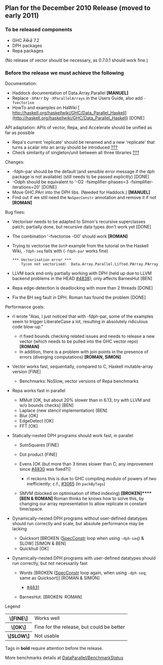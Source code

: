 ## Plan for the December 2010 Release (moved to early 2011)

### To be released components

- GHC ~~7.0.2~~ 7.2
- DPH packages
- Repa packages


(No release of vector should be necessary, as 0.7.0.1 should work fine.)

### Before the release we must achieve the following


Documentation:

- Haddock documentation of Data.Array.Parallel **\[MANUEL\]**
- Replace `-XPArr` by `-XParallelArrays` in the Users Guide, also add `-fvectorise`
- HowTo and examples on HaWiki [ http://haskell.org/haskellwiki/GHC/Data_Parallel_Haskell](http://haskell.org/haskellwiki/GHC/Data_Parallel_Haskell) \[DONE\]


API adaptation: APIs of vector, Repa, and Accelerate should be unified as far as possible

- Repa's current 'replicate' should be renamed and a new 'replicate' that turns a scalar into an array should be introduced [???](data-parallel/dec2010-release?)
- Check similarity of singleton/unit between all three libraries [???](data-parallel/dec2010-release?)


Changes:

- -fdph-par should be the default (and sensible error message if the dph package is not available) (still needs to be passed explicitly) \[DONE\]
- -Odph should be equivalent to '-O2 -fsimplifier-phases=3 -fsimplifier-iterations=20' \[DONE\]
- Move GHC.PArr into  the DPH libs.  (Needed for Haddock.) **\[MANUEL\]**
- Find out if we still need the `NoSpecConstr` annotation and remove it if not **\[ROMAN\]**


Bug fixes:

- Vectoriser needs to be adapted to Simon's recursive superclasses patch; partially done, but recursive data types don't work yet \[DONE\]
- The combination '-fvectorise -O0' should work **\[ROMAN\]**
- Trying to vectorise the `DotP` example from the tutorial on the Haskell Wiki, `-fdph-seq` fails with (`-fdph-par` works fine)

  ```wiki
  *** Vectorisation error ***
      Tycon not vectorised:  Data.Array.Parallel.Lifted.PArray.PArray
  ```
- LLVM back end only partially working with DPH (held up due to LLVM backend problems in the HEAD [\#4838](https://gitlab.haskell.org//ghc/ghc/issues/4838)); only affects BarnesHut \[BEN\]
- Repa edge-detection is deadlocking with more than 2 threads \[DONE\]
- Fix the BH seg fault in DPH. Roman has found the problem \[DONE\]


Performance goals:

- rl wrote "Alas, I just noticed that with -fdph-par, some of the examples seem to trigger LiberateCase a lot, resulting in absolutely ridiculous code blow-up."

  - rl fixed bounds checking related issues and needs to release a new vector (which needs to be pulled into the GHC vector repo) **\[ROMAN\]**
  - In addition, there is a problem with join points in the presence of errors (diverging computations) **\[ROMAN, SIMON\]**
- Vector works fast, sequentially, compared to C, Haskell mutable-array version \[FINE\]

  - Benchmarks: NoSlow, vector versions of Repa benchmarks
- Repa works fast in parallel

  - MMult \[OK, but about 20% slower than in 6.13; try with LLVM and w/o bounds checks\] \[BEN\]
  - Laplace (new stencil implementation) \[BEN\]
  - Blur \[OK\]
  - EdgeDetect \[OK\]
  - FFT \[OK\]
- Statically-nested DPH programs should work fast, in parallel

  - SumSquares \[FINE\]
  - Dot product \[FINE\]
  - Evens \[OK (but more than 3 times slower than C; any improvement since [\#4830](https://gitlab.haskell.org//ghc/ghc/issues/4830) was fixed?)\]

    - rl reckons this is due to GHC compiling modulo of powers of two inefficiently; c.f., [\#3065](https://gitlab.haskell.org//ghc/ghc/issues/3065) (in `packByTags`)
  - SMVM (blocked on optimisation of lifted indexing) **\[BROKEN\]****\[BEN & ROMAN\]**  Roman thinks he knows how to solve this, by changing our array representation to allow replicate in constant time/space.
- Dynamically-nested DPH programs without user-defined datatypes should run correctly and scale, but absolute performance may be lacking

  - Quicksort \[BROKEN ([SpecConstr](spec-constr) loop when using `-dph-seq`) & SLOW\] \[SIMON & BEN\]
  - Quickhull \[OK\]
- Dynamically-nested DPH programs with user-defined datatypes should run correctly, but not necessarily fast

  - Words \[BROKEN ([SpecConstr](spec-constr) loop again, when using `-dph-seq`; same as Quicksort)\] \[ROMAN & SIMON\]

    - [\#4831](https://gitlab.haskell.org//ghc/ghc/issues/4831)
  - BarnesHut. \[BROKEN: ROMAN\]


Legend

<table><tr><th>\[FINE\]</th>
<td>
Works well
</td></tr>
<tr><th>\[OK\]</th>
<td>
Fine for the release, but could be better
</td></tr>
<tr><th>\[SLOW\]</th>
<td>
Not usable
</td></tr></table>


Tags in **bold** require attention before the release.


More benchmarks details at [DataParallel/BenchmarkStatus](data-parallel/benchmark-status)
